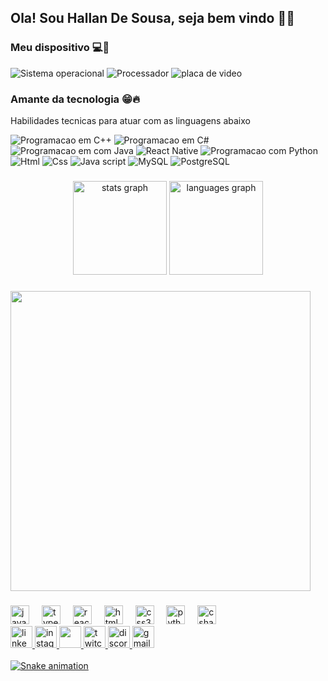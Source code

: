 <h2 align="left">Ola! Sou Hallan De Sousa, seja bem vindo 👋🙂</h2>

### Meu dispositivo 💻🤖
![Sistema operacional](https://img.shields.io/badge/Windows-Dell_G15-0078D6?style=for-the-badge&logo=windows&logoColor=white)
![Processador](https://img.shields.io/badge/Intel-Core_i5_11th-0071C5?style=for-the-badge&logo=intel&logoColor=white)
![placa de video](https://img.shields.io/badge/NVIDIA-RTX3050-76B900?style=for-the-badge&logo=nvidia&logoColor=white)

### Amante da tecnologia 😁🔥

Habilidades tecnicas para atuar com as linguagens abaixo

![Programacao em C++](https://img.shields.io/badge/C%2B%2B-00599C?style=for-the-badge&logo=c%2B%2B&logoColor=white)
![Programacao em C#](https://img.shields.io/badge/C%23-239120?style=for-the-badge&logo=c-sharp&logoColor=white)
![Programacao em com Java](https://img.shields.io/badge/Java-ED8B00?style=for-the-badge&logo=openjdk&logoColor=white)
![React Native](https://img.shields.io/badge/React_Native-20232A?style=for-the-badge&logo=react&logoColor=61DAFB)
![Programacao com Python](https://img.shields.io/badge/Python-14354C?style=for-the-badge&logo=python&logoColor=white)
![Html](https://img.shields.io/badge/HTML5-E34F26?style=for-the-badge&logo=html5&logoColor=white)
![Css](https://img.shields.io/badge/CSS3-1572B6?style=for-the-badge&logo=css3&logoColor=white)
![Java script](https://img.shields.io/badge/JavaScript-323330?style=for-the-badge&logo=javascript&logoColor=F7DF1E)
![MySQL](https://img.shields.io/badge/MySQL-00000F?style=for-the-badge&logo=mysql&logoColor=white)
![PostgreSQL](https://img.shields.io/badge/PostgreSQL-316192?style=for-the-badge&logo=postgresql&logoColor=white)

###

<div align="center">
  <img src="https://github-readme-stats.vercel.app/api?username=HallanBR&hide_title=false&hide_rank=false&show_icons=true&include_all_commits=true&count_private=true&disable_animations=false&theme=dracula&locale=en&hide_border=false" height="150" alt="stats graph"  />
  <img src="https://github-readme-stats.vercel.app/api/top-langs?username=HallanBR&locale=en&hide_title=false&layout=compact&card_width=320&langs_count=5&theme=dracula&hide_border=false" height="150" alt="languages graph"  />
</div>

###

<img src="https://giphy.com/embed/57YVteYGraIKl9zt23" width="480" height="480">   



###

<div align="left">
  <img src="https://cdn.jsdelivr.net/gh/devicons/devicon/icons/javascript/javascript-original.svg" height="30" alt="javascript logo"  />
  <img width="12" />
  <img src="https://cdn.jsdelivr.net/gh/devicons/devicon/icons/typescript/typescript-original.svg" height="30" alt="typescript logo"  />
  <img width="12" />
  <img src="https://cdn.jsdelivr.net/gh/devicons/devicon/icons/react/react-original.svg" height="30" alt="react logo"  />
  <img width="12" />
  <img src="https://cdn.jsdelivr.net/gh/devicons/devicon/icons/html5/html5-original.svg" height="30" alt="html5 logo"  />
  <img width="12" />
  <img src="https://cdn.jsdelivr.net/gh/devicons/devicon/icons/css3/css3-original.svg" height="30" alt="css3 logo"  />
  <img width="12" />
  <img src="https://cdn.jsdelivr.net/gh/devicons/devicon/icons/python/python-original.svg" height="30" alt="python logo"  />
  <img width="12" />
  <img src="https://cdn.jsdelivr.net/gh/devicons/devicon/icons/csharp/csharp-original.svg" height="30" alt="csharp logo"  />
</div>



<div align="left">

  <a href= "https://www.linkedin.com/in/hallan-sousa-92641b173">
    <img src="https://img.shields.io/static/v1?message=LinkedIn&logo=linkedin&label=&color=0077B5&logoColor=white&labelColor=&style=for-the-badge" height="35" alt="linkedin logo"  />

  <a href="https://www.instagram.com/hallan__martins/">
    <img src="https://img.shields.io/static/v1?message=Instagram&logo=instagram&label=&color=E4405F&logoColor=white&labelColor=&style=for-the-badge" height="35" alt="instagram logo"  />
    
  <a href="https://wa.link/q5ypxo">
    <img src="https://img.shields.io/static/v1?message=Whatsapp&logo=whatsapp&label=&color=25D366&logoColor=white&labelColor=&style=for-the-badge" height="35" alt=""   />
    
  <a href="https://web.telegram.org/k/#@HallanBR2000">
    <img src="https://img.shields.io/static/v1?message=Telegram&logo=twitch&label=&color=229ED9&logoColor=white&labelColor=&style=for-the-badge" height="35" alt="twitch logo"  />
    
  <a href="https://discord.gg/bucqZJG9">
    <img src="https://img.shields.io/static/v1?message=Discord&logo=discord&label=&color=7289DA&logoColor=white&labelColor=&style=for-the-badge" height="35" alt="discord logo"  />
    
  <a href="mailto:hallansousa1@gmail.com">
    <img src="https://img.shields.io/static/v1?message=Gmail&logo=gmail&label=&color=D14836&logoColor=white&labelColor=&style=for-the-badge" height="35" alt="gmail logo"  />
  
    
    
</div>



<br clear="both">



<img src="https://raw.githubusercontent.com/HallanBR/HallanBR/output/snake.svg" alt="Snake animation" />
